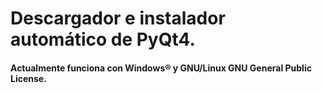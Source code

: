 # Descargador e instalador automático de PyQt4.

#### Actualmente funciona con Windows® y GNU/Linux GNU General Public License.
